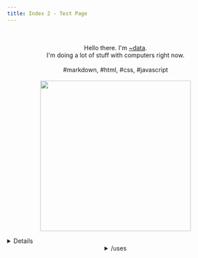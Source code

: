 ```yaml
---
title: Index 2 - Test Page
---
```

<p align="center" style="font-family: var(--nc-font-mono);">
    <br>
    <br>
    Hello there. I'm <a href="https://data.tilde.team/">~data</a>.
    <br>
    I'm doing a lot of stuff with computers right now.
    <br><br>
    #markdown, #html, #css, #javascript
    <br>
    <br>
    <img src="https://media.giphy.com/media/3o7WIHsSrmSmbfdwIM/giphy.gif" width="350" />
</p>

<details
<summary>
/now
</summary style="text-align:center;">>
<h1>/now</h1>
<p><em>Last updated on July 02, 2022.</em></p>
<blockquote>
<p>This page is inspired by <a href="https://nownownow.com/about">Derek Sivers</a>. In it, you can stay up-to-date with exactly what I&#39;m up to at this point in my life.</p>
<p><hr></p>
<h2>What I&#39;m doing right now</h2>
</blockquote>
<h3>As of July 2022, I am:</h3>
<ul>
<li>...learning and experimenting in the <a href="https://tildeverse.org">tildeverse</a>.  </li>
<li>...blogging on <a href="https://mataroa.blog/">mataroa</a>.  </li>
<li>...learning git and implementing Github Pages.  </li>
<li>...getting organized with some new tools.  </li>
<li>...learning about the <a href="https://github.com/godotengine/godot">Godot</a> game engine.</li>
</ul>
</details>

<details>
<summary style="text-align:center;">
/uses
</summary>
<h1>/uses</h1>
<p><em>Last updated on July 02, 2022.</em></p>
<blockquote>
<p>This page is inspired by <a href="https://uses.tech/">/uses</a> pages. These are the devices, applications and tools, which I use daily, that make my life easier.</p>
<p><hr></p>
<h2>Tools, apps and devices I use</h2>
</blockquote>
<h3>Hardware</h3>
<ul>
<li>Desktop computer: Windows 10 / Debian</li>
<li>Lenovo ThinkPad T430s: Manjaro</li>
<li>Steam Deck: <em>on the way.</em></li>
</ul>
<h3>Software</h3>
<h4>Daily Driver</h4>
<ul>
<li><a href="https://obsidian.md/">Obsidian.md</a></li>
<li><a href="https://logseq.com/">Logseq</a></li>
<li><a href="https://todoist.com/">Todoist</a></li>
<li><a href="https://raindrop.io/">Raindrop.io</a></li>
<li><a href="https://github.com/microsoft/vscode">Visual Studio Code</a></li>
</ul>
<h4>Sidekicks</h4>
<ul>
<li><a href="https://nextcloud.com/">Nextcloud</a></li>
<li><a href="https://web.hypothes.is/">Hypothes.is</a></li>
<li><a href="https://nextdns.io/">NextDNS</a></li>
<li><a href="https://mailfence.com/">Mailfence</a></li>
</ul>
<h4>Other Apps</h4>
<ul>
<li><a href="https://www.bemyeyes.com/">Be My Eyes</a></li>
<li><a href="https://getaegis.app/">Aegis Authenticator</a></li>
<li><a href="https://k9mail.app/">K-9 Mail</a></li>
<li><a href="https://espanso.org/">Espanso</a></li>
<li><a href="https://bitwarden.com/">Bitwarden</a></li>
<li><a href="https://notepad-plus-plus.org/">Notepad++</a></li>
<li><a href="https://obsproject.com/">OBS Studio</a></li>
<li><a href="https://syncthing.net/downloads/">Syncthing</a></li>
<li><a href="https://www.videolan.org/vlc/">VLC</a></li>
<li><a href="https://github.com/Flow-Launcher/Flow.Launcher">Flow.Launcher</a></li>
<li><a href="https://www.voidtools.com/support/everything/">Everything</a></li>
</ul>
</details>